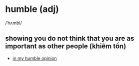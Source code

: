# humble (adj)

/ˈhʌmbl/

## showing you do not think that you are as important as other people (khiêm tốn)

- [in my humble opinion](imho-a.md)